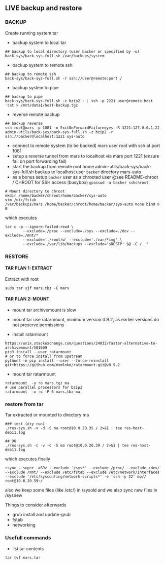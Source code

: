 ## LIVE backup and restore

### BACKUP
Create running system tar
- backup system to local tar
```
## backup to local directory (user backer or specified by -u)
back-sys/back-sys-full.sh /var/backups/system
```
- backup system to remote ssh
```
## backup to remote ssh
back-sys/back-sys-full.sh -r ssh://user@remote:port /
```
- backup system to pipe
```
## backup to pipe
back-sys/back-sys-full.sh -z bzip2 - | ssh -p 2221 user@remote.host 'cat > /mnt/data1/host-backup.tgz
```
- reverse remote backup
```
## backup reverse
ssh root@mars -p 1081 -o ExitOnForwardFailure=yes -R 1221:127.0.0.1:22 admin-utils/back-sys/back-sys-full.sh -z bzip2 -r ssh://backer@localhost:1221 sys-auto
```
  - connect to remote system (to be backed) mars user root with ssh at port 1081
  - setup a reverse tunnel from mars to localhost via mars port 1221 (ensure fail on port forwarding fail)
  - start the backup from remote root home admin-utils/back-sys/back-sys-full.sh backup to localhost user `backer` directory mars-auto
  - as a bonus setup `backer` user as a chrooted user @see README-chroot / CHROOT for SSH access (busybox) `gpasswd -a backer sshchroot`
```
# Mount directory to chroot
mkdir /home/backer/chroot/home/backer/sys-auto
vim /etc/fstab
/var/backups/mars /home/backer/chroot/home/backer/sys-auto none bind 0 0
```

which executes
```
tar c -p --ignore-failed-read \
        --exclude=./proc --exclude=./sys --exclude=./dev --exclude=./mnt/*
        --exclude='./root/w' --exclude='./var/*img' \
        --exclude=./var/lib/backups --exclude='$DESTP' $@ -C / ."
```



### RESTORE


#### TAR PLAN 1: EXTRACT
Extract with root
```
sudo tar xjf mars.tbz -C mars
```

#### TAR PLAN 2: MOUNT
- mount tar archivemount is slow
- mount tar  use ratarmount, minimum version 0.9.2, as earlier versions do not preserve permissions

- install ratarmount
```
https://unix.stackexchange.com/questions/24032/faster-alternative-to-archivemount/501909
pip3 install --user ratarmount
# or to force install from upstream
python3 -m pip install --user --force-reinstall git+https://github.com/mxmlnkn/ratarmount.git@v0.9.2
```
- mount tar ratarmount
```
ratarmount  -o ro mars.tgz ma
# use parallel processors for bzip2
ratarmount  -o ro -P 6 mars.tbz ma
```


### restore from tar 
Tar extracted or mounted to directory ma
```
### test (dry run)
./res-sys.sh -v -d -S ma root@10.0.20.39 / 2>&1 | tee res-host-deb11.log

## DO
./res-sys.sh -c -v -d -S ma root@10.0.20.39 / 2>&1 | tee res-host-deb11.log

```

which executes finally
```
rsync --super -aSDz --exclude '/sys*' --exclude /proc/ --exclude /dev/ --exclude /mnt/ --exclude /etc/fstab --exclude /etc/network/interfaces --exclude '/etc/sysconfing/network-scripts*' -e 'ssh -p 22' mp// root@10.0.20.59:/
```

also we keep some files (like /etc/) in /sysold and we also sync new files in /sysnew

Things to consider afterwards
- grub install and update-grub
- fstab
- networking

### Usefull commands
- list tar contents
```
tar tvf mars.tar 
```

